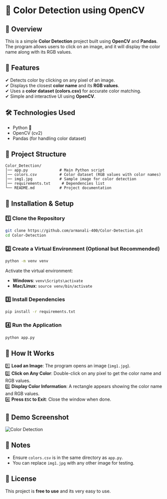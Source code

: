 # 🎨 Color Detection using OpenCV  

## 📌 Overview  
This is a simple **Color Detection** project built using **OpenCV** and **Pandas**. The program allows users to click on an image, and it will display the color name along with its RGB values.  

## 🚀 Features  
✔ Detects color by clicking on any pixel of an image.  
✔ Displays the closest **color name** and its **RGB values**.  
✔ Uses a **color dataset (colors.csv)** for accurate color matching.  
✔ Simple and interactive UI using **OpenCV**.  

## 🛠️ Technologies Used  
- Python 🐍  
- OpenCV (cv2)  
- Pandas (for handling color dataset)  

## 📂 Project Structure  
```
Color_Detection/
│── app.py              # Main Python script
│── colors.csv          # Color dataset (RGB values with color names)
│── img1.jpg            # Sample image for color detection
│── requirements.txt     # Dependencies list
└── README.md           # Project documentation
```

## 🔧 Installation & Setup  
### 1️⃣ **Clone the Repository**  
```sh
git clone https://github.com/armanali-400/Color-Detection.git
cd Color-Detection
```

### 2️⃣ **Create a Virtual Environment (Optional but Recommended)**  
```sh
python -m venv venv
```
Activate the virtual environment:  
- **Windows**: `venv\Scripts\activate`  
- **Mac/Linux**: `source venv/bin/activate`  

### 3️⃣ **Install Dependencies**  
```sh
pip install -r requirements.txt
```

### 4️⃣ **Run the Application**  
```sh
python app.py
```

## 📌 How It Works  
1️⃣ **Load an Image**: The program opens an image (`img1.jpg`).  
2️⃣ **Click on Any Color**: Double-click on any pixel to get the color name and RGB values.  
3️⃣ **Display Color Information**: A rectangle appears showing the color name and RGB values.  
4️⃣ **Press `ESC` to Exit**: Close the window when done.  

## 📸 Demo Screenshot  
![Color Detection](https://via.placeholder.com/600x300.png?text=Demo+Screenshot)  

## 📝 Notes  
- Ensure `colors.csv` is in the same directory as `app.py`.  
- You can replace `img1.jpg` with any other image for testing.  

## 📜 License  
This project is **free to use** and its very easy to use.  


